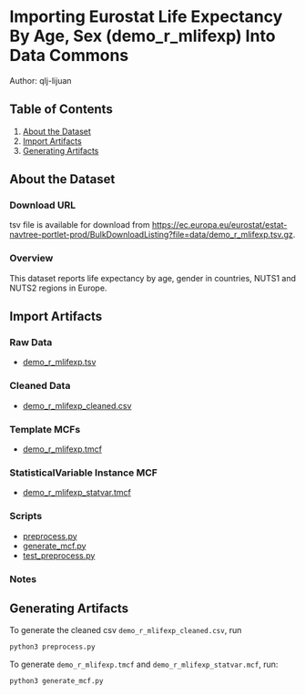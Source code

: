 
# Importing Eurostat Life Expectancy By Age, Sex (demo_r_mlifexp)  Into Data Commons

Author: qlj-lijuan

## Table of Contents

1. [About the Dataset](#about-the-dataset)
1. [Import Artifacts](#import-artifacts)
1. [Generating Artifacts](#generating-artifacts)

## About the Dataset

### Download URL

tsv file is available for download from https://ec.europa.eu/eurostat/estat-navtree-portlet-prod/BulkDownloadListing?file=data/demo_r_mlifexp.tsv.gz.

### Overview

This dataset reports life expectancy by age, gender in countries, NUTS1 and NUTS2 regions in Europe.

## Import Artifacts

### Raw Data
- [demo_r_mlifexp.tsv](demo_r_mlifexp.tsv)

### Cleaned Data
- [demo_r_mlifexp_cleaned.csv](demo_r_mlifexp_cleaned.csv)

### Template MCFs
- [demo_r_mlifexp.tmcf](demo_r_mlifexp.tmcf)

### StatisticalVariable Instance MCF
- [demo_r_mlifexp_statvar.tmcf](demo_r_mlifexp_statvar.tmcf)

### Scripts
-  [preprocess.py](preprocess.py)
-  [generate_mcf.py](generate_mcf.py)
-  [test_preprocess.py](test_preprocess.py)

### Notes


## Generating Artifacts
To generate the cleaned csv `demo_r_mlifexp_cleaned.csv`, run

```bash
python3 preprocess.py
```

To generate `demo_r_mlifexp.tmcf` and `demo_r_mlifexp_statvar.mcf`, run:

```bash
python3 generate_mcf.py
```
